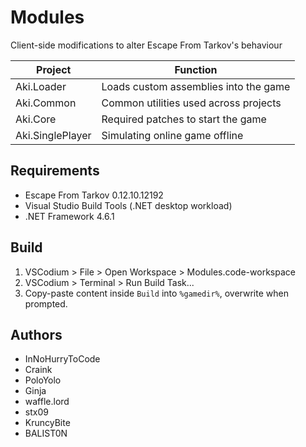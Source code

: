 # Modules

Client-side modifications to alter Escape From Tarkov's behaviour

**Project**        | **Function**
------------------ | --------------------------------------------
Aki.Loader         | Loads custom assemblies into the game
Aki.Common         | Common utilities used across projects
Aki.Core           | Required patches to start the game
Aki.SinglePlayer   | Simulating online game offline

## Requirements

- Escape From Tarkov 0.12.10.12192
- Visual Studio Build Tools (.NET desktop workload)
- .NET Framework 4.6.1

## Build

1. VSCodium > File > Open Workspace > Modules.code-workspace
2. VSCodium > Terminal > Run Build Task...
3. Copy-paste content inside `Build` into `%gamedir%`, overwrite when prompted.

## Authors

- InNoHurryToCode
- Craink
- PoloYolo
- Ginja
- waffle.lord
- stx09
- KruncyBite
- BALIST0N
